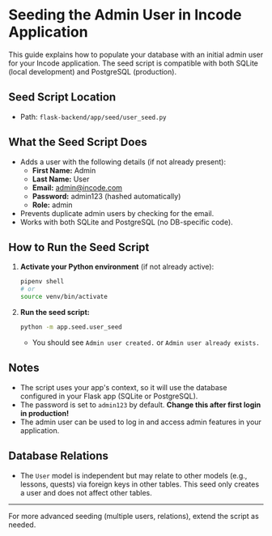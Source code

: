 # Seeding the Admin User in Incode Application

This guide explains how to populate your database with an initial admin user for your Incode application. The seed script is compatible with both SQLite (local development) and PostgreSQL (production).

## Seed Script Location

- Path: `flask-backend/app/seed/user_seed.py`

## What the Seed Script Does

- Adds a user with the following details (if not already present):
  - **First Name:** Admin
  - **Last Name:** User
  - **Email:** admin@incode.com
  - **Password:** admin123 (hashed automatically)
  - **Role:** admin
- Prevents duplicate admin users by checking for the email.
- Works with both SQLite and PostgreSQL (no DB-specific code).

## How to Run the Seed Script

1. **Activate your Python environment** (if not already active):

   ```sh
   pipenv shell
   # or
   source venv/bin/activate
   ```

2. **Run the seed script:**

   ```sh
   python -m app.seed.user_seed
   ```

   - You should see `Admin user created.` or `Admin user already exists.`

## Notes

- The script uses your app's context, so it will use the database configured in your Flask app (SQLite or PostgreSQL).
- The password is set to `admin123` by default. **Change this after first login in production!**
- The admin user can be used to log in and access admin features in your application.

## Database Relations

- The `User` model is independent but may relate to other models (e.g., lessons, quests) via foreign keys in other tables. This seed only creates a user and does not affect other tables.

---

For more advanced seeding (multiple users, relations), extend the script as needed.
